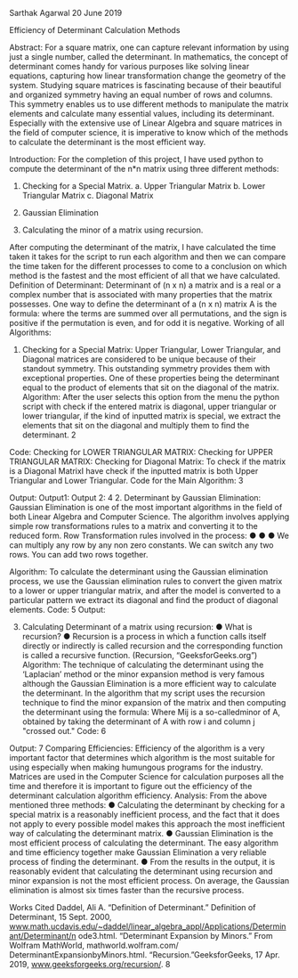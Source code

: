 Sarthak Agarwal
20 June 2019

Efficiency of Determinant Calculation Methods

Abstract: ​For a square matrix, one can capture relevant information by using just a
single number, called the determinant. In mathematics, the concept of determinant comes handy for various purposes like solving linear equations, capturing how linear transformation change the geometry of the system. Studying square matrices is fascinating because of their beautiful and organized symmetry having an equal number of rows and columns. This symmetry enables us to use different methods to manipulate the matrix elements and calculate many essential values, including its determinant. Especially with the extensive use of Linear Algebra and square matrices in the field of computer science, it is imperative to know which of the methods to calculate the determinant is the most efficient way.

Introduction: ​For the completion of this project, I have used python to compute the determinant of the n*n matrix using three different methods:

1. Checking for a Special Matrix.
a. Upper Triangular Matrix
b. Lower Triangular Matrix
c. Diagonal Matrix

2. Gaussian Elimination
3. Calculating the minor of a matrix using recursion.

After computing the determinant of the matrix, I have calculated the time taken it takes for the script to run each algorithm and then we can compare the time taken for the different processes to come to a conclusion on which method is the fastest and the most efficient of all that we have calculated.
Definition of Determinant:​ Determinant of (n x n) a matrix and is a real or a complex number that is associated with many properties that the matrix possesses. One way to define the determinant of a (n x n) matrix ​A​ is the formula:
where the terms are summed over all permutations, and the sign is positive if the permutation is even, and for odd it is negative.
Working of all Algorithms:
1. Checking for a Special Matrix​: Upper Triangular, Lower Triangular, and Diagonal matrices are considered to be unique because of their standout symmetry. This outstanding symmetry provides them with exceptional properties. One of these properties being the ​determinant equal to the product of elements​ that sit on the diagonal of the matrix.
Algorithm:​ After the user selects this option from the menu the python script with check if the entered matrix is diagonal, upper triangular or lower triangular, if the kind of inputted matrix is special, we extract the elements that sit on the diagonal and multiply them to find the determinant.
2
  
 Code:
Checking for LOWER TRIANGULAR MATRIX:
Checking for UPPER TRIANGULAR MATRIX:
Checking for Diagonal Matrix: ​To check if the matrix is a Diagonal MatrixI have check if the inputted matrix is both Upper Triangular and Lower Triangular.
Code for the Main Algorithm:
3
    
 Output​: Output1:
Output 2:
4
  2. ​Determinant by Gaussian Elimination: ​Gaussian Elimination is one of the most important algorithms in the field of both Linear Algebra and Computer Science. The algorithm involves applying simple row transformations rules to a matrix and converting it to the reduced form.
Row Transformation rules involved in the process:
● ● ●
We can multiply any row by any non zero constants. We can switch any two rows.
You can add two rows together.

 Algorithm: ​To calculate the determinant using the Gaussian elimination process, we use the Gaussian elimination rules to convert the given matrix to a lower or upper triangular matrix, and after the model is converted to a particular pattern we extract its diagonal and find the product of diagonal elements.
Code:
5
  Output:
 
 3. ​Calculating Determinant of a matrix using recursion:
● What is recursion?
● Recursion is a process in which a function calls itself directly or indirectly is
called recursion and the corresponding function is called a recursive function.
(Recursion, “GeeksforGeeks.org”)
​Algorithm: ​The technique of calculating the determinant using the ‘Laplacian’
method or the minor expansion method is very famous although the Gaussian Elimination is a more efficient way to calculate the determinant.
In the algorithm that my script uses the recursion technique to find the minor expansion of the matrix and then computing the determinant using the formula:
Where Mij is a so-called ​minor​ of A, obtained by taking the determinant of A with
row i and column j "crossed out." Code:
6
   
 Output:
7
 Comparing Efficiencies:
Efficiency ​of the algorithm is a very important factor that determines which algorithm is the most suitable for using especially when making humungous programs for the industry. Matrices are used in the Computer Science for calculation purposes all the time and therefore it is important to figure out the efficiency of the determinant calculation algorithm efficiency. Analysis:
From the above mentioned three methods:
● Calculating the determinant by checking for a special matrix is a reasonably inefficient process, and the fact that it does not apply to every possible model makes this approach the most inefficient way of calculating the determinant matrix.
● Gaussian Elimination is the most efficient process of calculating the determinant. The easy algorithm and time efficiency together make Gaussian Elimination a very reliable process of finding the determinant.
● From the results in the output, it is reasonably evident that calculating the determinant using recursion and minor expansion is not the most efficient process. On average, the Gaussian elimination is almost six times faster than the recursive process.
  
 Works Cited
Daddel, Ali A. “Definition of Determinant.” ​Definition of Determinant,​ 15 Sept. 2000, www.math.ucdavis.edu/~daddel/linear_algebra_appl/Applications/Determinant/Determinant/n ode3.html.
“Determinant Expansion by Minors.” ​From Wolfram MathWorld​, mathworld.wolfram.com/ DeterminantExpansionbyMinors.html.
“Recursion.” ​GeeksforGeeks,​ 17 Apr. 2019, www.geeksforgeeks.org/recursion/.
8
